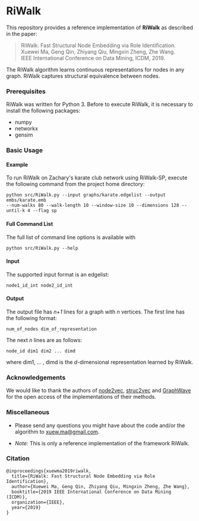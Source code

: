 # RiWalk


This repository provides a reference implementation of **RiWalk** as described in the paper:<br>
> RiWalk: Fast Structural Node Embedding via Role Identification.<br>
> Xuewei Ma, Geng Qin, Zhiyang Qiu, Mingxin Zheng, Zhe Wang.<br>
> IEEE International Conference on Data Mining, ICDM, 2019.<br>

The RiWalk algorithm learns continuous representations for nodes in any graph. RiWalk captures structural equivalence between nodes.  

### Prerequisites
RiWalk was written for Python 3. Before to execute RiWalk, it is necessary to install the following packages:
- numpy 
- networkx 
- gensim

### Basic Usage

#### Example
To run RiWalk on Zachary's karate club network using RiWalk-SP, execute the following command from the project home directory:<br/>

	python src/RiWalk.py --input graphs/karate.edgelist --output embs/karate.emb 
	--num-walks 80 --walk-length 10 --window-size 10 --dimensions 128 --until-k 4 --flag sp


#### Full Command List
The full list of command line options is available with 
	
	python src/RiWalk.py --help

#### Input
The supported input format is an edgelist:

	node1_id_int node2_id_int
		

#### Output
The output file has *n+1* lines for a graph with *n* vertices. 
The first line has the following format:

	num_of_nodes dim_of_representation

The next *n* lines are as follows:
	
	node_id dim1 dim2 ... dimd

where dim1, ... , dimd is the *d*-dimensional representation learned by RiWalk.

### Acknowledgements
We would like to thank the authors of [node2vec](https://github.com/aditya-grover/node2vec), [struc2vec](https://github.com/leoribeiro/struc2vec) and [GraphWave](https://github.com/snap-stanford/graphwave) for the open access of the implementations of their methods.

### Miscellaneous
- Please send any questions you might have about the code and/or the algorithm to <xuew.ma@gmail.com>.

- *Note:* This is only a reference implementation of the framework RiWalk.

###  Citation

```
@inproceedings{xuewma2019riwalk,
  title={RiWalk: Fast Structural Node Embedding via Role Identification},
  author={Xuewei Ma, Geng Qin, Zhiyang Qiu, Mingxin Zheng, Zhe Wang},
  booktitle={2019 IEEE International Conference on Data Mining (ICDM)},
  organization={IEEE},
  year={2019}
}
```
